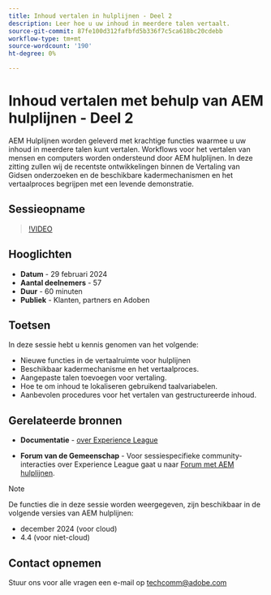 ```yaml
---
title: Inhoud vertalen in hulplijnen - Deel 2
description: Leer hoe u uw inhoud in meerdere talen vertaalt.
source-git-commit: 87fe100d312fafbfd5b336f7c5ca618bc20cdebb
workflow-type: tm+mt
source-wordcount: '190'
ht-degree: 0%

---
```


# Inhoud vertalen met behulp van AEM hulplijnen - Deel 2

AEM Hulplijnen worden geleverd met krachtige functies waarmee u uw inhoud in meerdere talen kunt vertalen. Workflows voor het vertalen van mensen en computers worden ondersteund door AEM hulplijnen. In deze zitting zullen wij de recentste ontwikkelingen binnen de Vertaling van Gidsen onderzoeken en de beschikbare kadermechanismen en het vertaalproces begrijpen met een levende demonstratie.


## Sessieopname

>[!VIDEO](https://video.tv.adobe.com/v/3427661/languagevariables-nativepdf-translation)

## Hooglichten

- **Datum** - 29 februari 2024
- **Aantal deelnemers** - 57
- **Duur** - 60 minuten
- **Publiek** - Klanten, partners en Adoben

## Toetsen

In deze sessie hebt u kennis genomen van het volgende:
- Nieuwe functies in de vertaalruimte voor hulplijnen
- Beschikbaar kadermechanisme en het vertaalproces.
- Aangepaste talen toevoegen voor vertaling.
- Hoe te om inhoud te lokaliseren gebruikend taalvariabelen.
- Aanbevolen procedures voor het vertalen van gestructureerde inhoud.


## Gerelateerde bronnen

- **Documentatie** - [over Experience League](https://experienceleague.adobe.com/docs/experience-manager-guides/using/user-guide/translate-content/translation.html?lang=en)

- **Forum van de Gemeenschap** - Voor sessiespecifieke community-interacties over Experience League gaat u naar  [Forum met AEM hulplijnen](https://experienceleaguecommunities.adobe.com/t5/experience-manager-guides/bd-p/xml-documentation-discussions).


>[!NOTE]
>
> De functies die in deze sessie worden weergegeven, zijn beschikbaar in de volgende versies van AEM hulplijnen:
> - december 2024 (voor cloud)
> - 4.4 (voor niet-cloud)



## Contact opnemen

Stuur ons voor alle vragen een e-mail op <techcomm@adobe.com>
